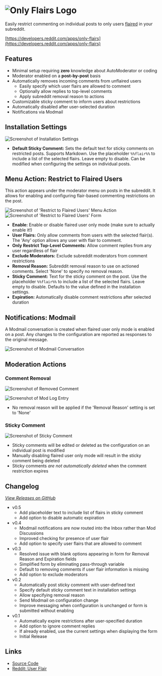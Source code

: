 # ![Only Flairs Logo](https://github.com/shiruken/only-flairs/assets/867617/a9343ef4-82ce-4bea-a5cf-705c5318b7c8)

Easily restrict commenting on individual posts to only users [flaired](https://support.reddithelp.com/hc/en-us/articles/15484503095060-User-Flair) in your subreddit.

[https://developers.reddit.com/apps/only-flairs](https://developers.reddit.com/apps/only-flairs)

## Features

* Minimal setup requiring **zero** knowledge about AutoModerator or coding
* Moderator enabled on a **post-by-post** basis
* Automatically removes incoming comments from unflaired users
  * Easily specify which user flairs are allowed to comment
  * Optionally allow replies to top-level comments
  * Apply subreddit removal reason to actions
* Customizable sticky comment to inform users about restrictions
* Automatically disabled after user-selected duration
* Notifications via Modmail

## Installation Settings

![Screenshot of Installation Settings](https://github.com/user-attachments/assets/58f9bf21-8169-4ed0-9aef-69fd714b4e34)

* **Default Sticky Comment:** Sets the default text for sticky comments on restricted posts. Supports Markdown. Use the placeholder `%%flair%%` to include a list of the selected flairs. Leave empty to disable. Can be modified when configuring the settings on individual posts.

## Menu Action: Restrict to Flaired Users

This action appears under the moderator menu on posts in the subreddit. It allows for enabling and configuring flair-based commenting restrictions on the post.

![Screenshot of 'Restrict to Flaired Users' Menu Action](https://github.com/user-attachments/assets/2fc1d886-af64-4b4b-b413-c4a63e86c725) ![Screenshot of 'Restrict to Flaired Users' Form](https://github.com/user-attachments/assets/d9f262fd-1a44-466a-b8de-2946ab729cdf)

* **Enable:** Enable or disable flaired user only mode (make sure to actually enable it!)
* **User Flairs:** Only allow comments from users with the selected flair(s). The 'Any' option allows any user with flair to comment.
* **Only Restrict Top-Level Comments:** Allow comment replies from any user regardless of flair
* **Exclude Moderators:** Exclude subreddit moderators from comment restrictions
* **Removal Reason:** Subreddit removal reason to use on actioned comments. Select 'None' to specify no removal reason.
* **Sticky Comment:** Text for the sticky comment on the post. Use the placeholder `%%flair%%` to include a list of the selected flairs. Leave empty to disable. Defaults to the value defined in the installation settings.
* **Expiration:** Automatically disable comment restrictions after selected duration

## Notifications: Modmail

A Modmail conversation is created when flaired user only mode is enabled on a post. Any changes to the configuration are reported as responses to the original message.

![Screenshot of Modmail Conversation](https://github.com/user-attachments/assets/8f21499f-0efc-499a-ba38-dc0ba0abffcf)

## Moderation Actions

### Comment Removal

![Screenshot of Removed Comment](https://github.com/user-attachments/assets/f33d2323-11ba-41f7-a8c6-fc881d142f09)

![Screenshot of Mod Log Entry](https://github.com/user-attachments/assets/d36adb08-9fde-4be3-9cd0-672a045c7c88)

* No removal reason will be applied if the 'Removal Reason' setting is set to 'None'

### Sticky Comment

![Screenshot of Sticky Comment](https://github.com/user-attachments/assets/041f9548-a6e7-4f85-b680-f77ba731ec9c)

* Sticky comments will be edited or deleted as the configuration on an individual post is modified
* Manually disabling flaired user only mode will result in the sticky comment being deleted
* Sticky comments *are not automatically deleted* when the comment restriction expires

## Changelog

*[View Releases on GitHub](https://github.com/shiruken/only-flairs/releases)*

* v0.5
  * Add placeholder text to include list of flairs in sticky comment
  * Add option to disable automatic expiration
* v0.4
  * Modmail notifications are now routed into the Inbox rather than Mod Discussions
  * Improved checking for presence of user flair
  * Add option to specify user flairs that are allowed to comment
* v0.3
  * Resolved issue with blank options appearing in form for Removal Reason and Expiration fields
  * Simplified form by eliminating pass-through variable
  * Default to removing comments if user flair information is missing
  * Add option to exclude moderators
* v0.2
  * Automatically post sticky comment with user-defined text
  * Specify default sticky comment text in installation settings
  * Allow specifying removal reason
  * Send Modmail on configuration change
  * Improve messaging when configuration is unchanged or form is submitted without enabling
* v0.1
  * Automatically expire restrictions after user-specified duration
  * Add option to ignore comment replies
  * If already enabled, use the current settings when displaying the form
  * Initial Release

## Links

* [Source Code](https://github.com/shiruken/only-flairs)
* [Reddit: User Flair](https://support.reddithelp.com/hc/en-us/articles/15484503095060-User-Flair)

